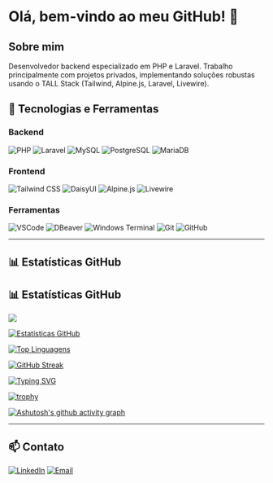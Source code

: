 # Olá, bem-vindo ao meu GitHub! 👋

## Sobre mim
Desenvolvedor backend especializado em PHP e Laravel. Trabalho principalmente com projetos privados, implementando soluções robustas usando o TALL Stack (Tailwind, Alpine.js, Laravel, Livewire).

## 🚀 Tecnologias e Ferramentas

### Backend
![PHP](https://img.shields.io/badge/-PHP-777BB4?style=flat-square&logo=php&logoColor=white)
![Laravel](https://img.shields.io/badge/-Laravel-FF2D20?style=flat-square&logo=laravel&logoColor=white)
![MySQL](https://img.shields.io/badge/-MySQL-4479A1?style=flat-square&logo=mysql&logoColor=white)
![PostgreSQL](https://img.shields.io/badge/-PostgreSQL-336791?style=flat-square&logo=postgresql&logoColor=white)
![MariaDB](https://img.shields.io/badge/-MariaDB-003545?style=flat-square&logo=mariadb&logoColor=white)

### Frontend
![Tailwind CSS](https://img.shields.io/badge/-Tailwind_CSS-38B2AC?style=flat-square&logo=tailwind-css&logoColor=white)
![DaisyUI](https://img.shields.io/badge/-DaisyUI-5A0EF8?style=flat-square&logo=daisyui&logoColor=white)
![Alpine.js](https://img.shields.io/badge/-Alpine.js-8BC0D0?style=flat-square&logo=alpine.js&logoColor=black)
![Livewire](https://img.shields.io/badge/-Livewire-FB70A9?style=flat-square&logo=livewire&logoColor=white)

### Ferramentas
![VSCode](https://img.shields.io/badge/-VSCode-007ACC?style=flat-square&logo=visual-studio-code&logoColor=white)
![DBeaver](https://img.shields.io/badge/-DBeaver-4D4D4D?style=flat-square&logo=dbeaver&logoColor=white)
![Windows Terminal](https://img.shields.io/badge/-Windows_Terminal-4D4D4D?style=flat-square&logo=windows-terminal&logoColor=white)
![Git](https://img.shields.io/badge/-Git-F05032?style=flat-square&logo=git&logoColor=white)
![GitHub](https://img.shields.io/badge/-GitHub-181717?style=flat-square&logo=github&logoColor=white)

---

## 📊 Estatísticas GitHub

## 📊 Estatísticas GitHub

![](https://komarev.com/ghpvc/?username=yuriPeixoto&color=blueviolet)

[![Estatísticas GitHub](https://github-readme-stats-sigma-five.vercel.app/api?username=yuriPeixoto&show_icons=true&theme=radical)](https://github.com/anuraghazra/github-readme-stats)

[![Top Linguagens](https://github-readme-stats-sigma-five.vercel.app/api/top-langs/?username=yuriPeixoto&layout=compact&theme=radical)](https://github.com/anuraghazra/github-readme-stats)

[![GitHub Streak](https://github-readme-streak-stats.herokuapp.com/?user=yuriPeixoto&theme=radical)](https://git.io/streak-stats)

[![Typing SVG](https://readme-typing-svg.herokuapp.com?font=Fira+Code&pause=1000&color=F7F7F7&center=true&vCenter=true&random=false&width=435&lines=Desenvolvedor+PHP+%7C+Laravel;TALL+Stack+Enthusiast;Backend+Developer)](https://git.io/typing-svg)

[![trophy](https://github-profile-trophy.vercel.app/?username=yuriPeixoto&theme=onedark&row=1)](https://github.com/ryo-ma/github-profile-trophy)

[![Ashutosh's github activity graph](https://github-readme-activity-graph.vercel.app/graph?username=yuriPeixoto&theme=react-dark)](https://github.com/ashutosh00710/github-readme-activity-graph)

---

## 📫 Contato

[![LinkedIn](https://img.shields.io/badge/-LinkedIn-0077B5?style=flat-square&logo=linkedin&logoColor=white)](https://www.linkedin.com/in/yuri-peixoto/)
[![Email](https://img.shields.io/badge/-Email-D14836?style=flat-square&logo=gmail&logoColor=white)](mailto:yuripeixoto@gmail.com)
